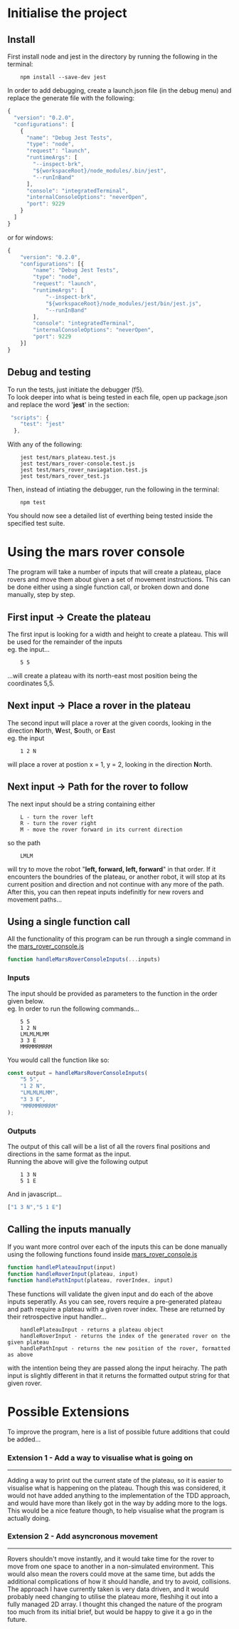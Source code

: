 
# Initialise the project

## Install
First install node and jest in the directory by running the following in the terminal:

        npm install --save-dev jest

In order to add debugging, create a launch.json file (in the debug menu) and replace the generate file with the following:
```javascript
{
  "version": "0.2.0",
  "configurations": [
    {
      "name": "Debug Jest Tests",
      "type": "node",
      "request": "launch",
      "runtimeArgs": [
        "--inspect-brk",
        "${workspaceRoot}/node_modules/.bin/jest",
        "--runInBand"
      ],
      "console": "integratedTerminal",
      "internalConsoleOptions": "neverOpen",
      "port": 9229
    }
  ]
}
```
or for windows:
```javascript
{
    "version": "0.2.0",
    "configurations": [{
        "name": "Debug Jest Tests",
        "type": "node",
        "request": "launch",
        "runtimeArgs": [
            "--inspect-brk",
            "${workspaceRoot}/node_modules/jest/bin/jest.js",
            "--runInBand"
        ],
        "console": "integratedTerminal",
        "internalConsoleOptions": "neverOpen",
        "port": 9229
    }]
}
```
## Debug and testing
To run the tests, just initiate the debugger (f5).<br>
To look deeper into what is being tested in each file, open up
        package.json
and replace the word '<b>jest</b>' in the section:
```javascript
 "scripts": {
    "test": "jest"
  },
```
With any of the following:

        jest test/mars_plateau.test.js
        jest test/mars_rover-console.test.js
        jest test/mars_rover_naviagation.test.js
        jest test/mars_rover_test.js

Then, instead of intiating the debugger, run the following in the terminal:

        npm test

You should now see a detailed list of everthing being tested inside the specified test suite.
# Using the mars rover console
The program will take a number of inputs that will create a plateau, place rovers and move them about given a set of movement instructions. This can be done either using a single function call, or broken down and done manually, step by step.
## First input -> Create the plateau
The first input is looking for a width and height to create a plateau. This will be used for the remainder of the inputs
<br>eg. the input...

        5 5

...will create a plateau with its north-east most position being the coordinates 5,5.

## Next input -> Place a rover in the plateau
The second input will place a rover at the given coords, looking in the direction <b>N</b>orth, <b>W</b>est, <b>S</b>outh, or <b>E</b>ast
<br>eg. the input

        1 2 N

will place a rover at postion x = 1, y = 2, looking in the direction <b>N</b>orth.

## Next input -> Path for the rover to follow

The next input should be a string containing either 
        
        L - turn the rover left
        R - turn the rover right
        M - move the rover forward in its current direction

so the path

        LMLM

will try to move the robot "<b>left, forward, left, forward</b>" in that order. If it encounters the boundries of the plateau, or another robot, it will stop at its current position and direction and not continue with any more of the path.
<br>After this, you can then repeat inputs indefinitly for new rovers and movement paths...

## Using a single function call
All the functionality of this program can be run through a single command in the [mars_rover_console.js](src/mars_rover_console.js)

```javascript
function handleMarsRoverConsoleInputs(...inputs)
```
### Inputs
The input should be provided as parameters to the function in the order given below.
<br> eg. In order to run the following commands...

        5 5
        1 2 N
        LMLMLMLMM
        3 3 E
        MMRMMRMRRM

You would call the function like so:

```javascript
const output = handleMarsRoverConsoleInputs(
    "5 5",
    "1 2 N",
    "LMLMLMLMM",
    "3 3 E",
    "MMRMMRMRRM"
);
```
### Outputs
The output of this call will be a list of all the rovers final positions and directions in the same format as the input.
<br> Running the above will give the following output

        1 3 N
        5 1 E

And in javascript...

```javascript
["1 3 N","5 1 E"]
```

## Calling the inputs manually
If you want more control over each of the inputs this can be done manually using the following functions found inside [mars_rover_console.js](src/mars_rover_console.js)

```javascript
function handlePlateauInput(input)
function handleRoverInput(plateau, input)
function handlePathInput(plateau, roverIndex, input)
```
These functions will validate the given input and do each of the above inputs seperatlly. As you can see, rovers require a pre-generated plateau and path require a plateau with a given rover index. These are returned by their retrospective input handler...
        
        handlePlateauInput - returns a plateau object
        handleRoverInput - returns the index of the generated rover on the given plateau
        handlePathInput - returns the new position of the rover, formatted as above

with the intention being they are passed along the input heirachy. The path input is slightly different in that it returns the formatted output string for that given rover.

# Possible Extensions
To improve the program, here is a list of possible future additions that could be added...
<br>

### Extension 1 - Add a way to visualise what is going on
<hr>
Adding a way to print out the current state of the plateau, so it is easier to visualise what is happening on the plateau. Though this was considered, it would not have added anything to the implementation of the TDD approach, and would have more than likely got in the way by adding more to the logs. This would be a nice feature though, to help visualise what the program is actually doing.


### Extension 2 - Add asyncronous movement
<hr>
Rovers shouldn't move instantly, and it would take time for the rover to move from one space to another in a non-simulated environment. This would also mean the rovers could move at the same time, but adds the additional complications of how it should handle, and try to avoid, collisions. The approach I have currently taken is very data driven, and it would probably need changing to utilise the plateau more, fleshihg it out into a fully managed 2D array. I thought this changed the nature of the program too much from its initial brief, but would be happy to give it a go in the future.